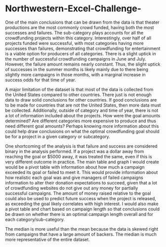 # Northwestern-Excel-Challenge-
One of the main conclusions that can be drawn from the data is that theater productions are the most commonly crowd funded, having both the most successes and failures. The sub-category plays accounts for all the crowdfunding projects within this category. 
Interestingly, over half of all projects funded were successful, with most categories having more successes than failures, demonstrating that crowdfunding for entertainment is a viable option for producers of all categories. 
There is a slight uptick in the number of successful crowdfunding campaigns in June and July. However, the failure amount remains nearly constant. Thus, the slight uptick of successes in the summer months is likely mainly due to there being slightly more campaigns in those months, with a marginal increase in success odds for that time of year. 

A major limitation of the dataset is that most of the data is collected from the United States compared to other countries. There just is not enough data to draw solid conclusions for other countries. If good conclusions are to be made for countries that are not the United States, then more data must be collected. 
Additionally, outside of category and time of year, there is not a lot of information included about the projects. How were the goal amounts determined? Are different categories more expensive to produce and thus need different goal amounts?  Perhaps knowing more information about this could help draw conclusions on what the optimal crowdfunding goal should be for a project in a given category or subcategory.  

One shortcoming of the analysis is that failure and success are considered binary in the analysis performed. If a project was a dollar away from reaching the goal or $5000 away, it was treated the same, even if this is very different outcome in practice. The main table and graph I would create would be a pivot table with information about how much a campaign exceeded its goal or failed to meet it. This would provide information about how realistic each goal was and give managers of failed campaigns information to alter their donation expectations to succeed, given that a lot of crowdfunding websites do not give out any money for partially successful campaigns. The amount of money raised relative to the goal could also be used to predict future success when the project is released, as exceeding the goal likely correlates with high interest. I would also make a pivot table and chart based on campaign length so that conclusions could be drawn on whether there is an optimal campaign length overall and for each category/sub-category. 

The median is more useful than the mean because the data is skewed right from campaigns that have a large amount of backers. The median is much more representative of the entire dataset. 

